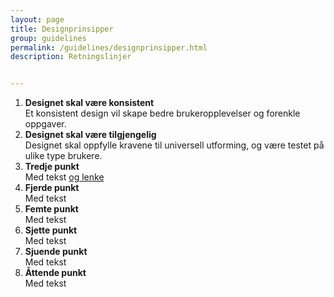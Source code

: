 ```yaml
---
layout: page
title: Designprinsipper
group: guidelines
permalink: /guidelines/designprinsipper.html
description: Retningslinjer


---
```


<ol class="a-circle-list ">
  <li><b>Designet skal være konsistent</b> <br>Et konsistent design vil skape bedre brukeropplevelser og forenkle oppgaver.</li>
  <li><b>Designet skal være tilgjengelig</b> <br>Designet skal oppfylle kravene til universell utforming, og være testet på ulike type brukere.</li>
  <li><b>Tredje punkt</b><br>Med tekst <a href="http://www.skatteetaten.no" class=" ">
    og lenke
  </a></li>
  <li><b>Fjerde punkt</b><br>Med tekst
  </li>
  <li><b>Femte punkt</b><br>Med tekst
  </li>
  <li><b>Sjette punkt</b><br>Med tekst
  </li>
  <li><b>Sjuende punkt</b><br>Med tekst
  </li>
  <li><b>Åttende punkt</b><br>Med tekst
  </li>
</ol>
